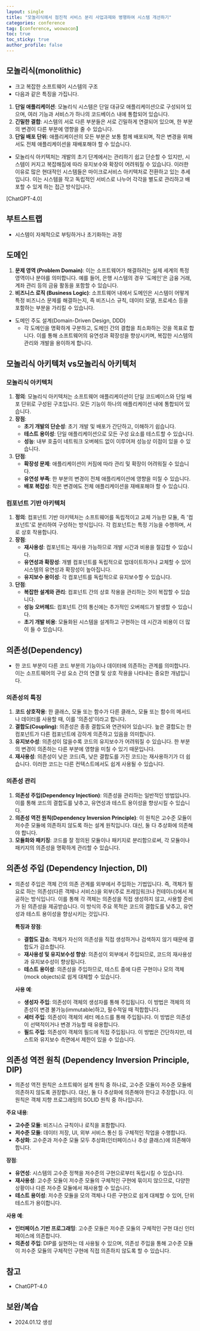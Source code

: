 ```yaml
---
layout: single
title: "모놀리식에서 점진적 서비스 분리 사업과제와 병행하여 시스템 개선하기"
categories: conference
tag: [conference, woowacon]
toc: true
toc_sticky: true
author_profile: false
---
```

## 모놀리식(monolithic)

* 크고 복잡한 소프트웨어 시스템의 구조
* 다음과 같은 특징을 가집니다.

1. **단일 애플리케이션**: 모놀리식 시스템은 단일 대규모 애플리케이션으로 구성되어 있으며, 여러 기능과 서비스가 하나의 코드베이스 내에 통합되어 있습니다.
2. **긴밀한 결합**: 시스템의 서로 다른 부분들은 서로 긴밀하게 연결되어 있으며, 한 부분의 변경이 다른 부분에 영향을 줄 수 있습니다.
3. **단일 배포 단위**: 애플리케이션의 모든 부분은 보통 함께 배포되며, 작은 변경을 위해서도 전체 애플리케이션을 재배포해야 할 수 있습니다.

* 모놀리식 아키텍처는 개발의 초기 단계에서는 관리하기 쉽고 단순할 수 있지만, 시스템이 커지고 복잡해짐에 따라 유지보수와 확장이 어려워질 수 있습니다. 이러한 이유로 많은 현대적인 시스템들은 마이크로서비스 아키텍처로 전환하고 있는 추세입니다. 이는 시스템을 작고 독립적인 서비스로 나누어 각각을 별도로 관리하고 배포할 수 있게 하는 접근 방식입니다.

[ChatGPT-4.0]



## 부트스트랩

* 시스템이 자체적으로 부팅하거나 초기화하는 과정



## 도메인

1. **문제 영역 (Problem Domain)**: 이는 소프트웨어가 해결하려는 실제 세계의 특정 영역이나 분야를 의미합니다. 예를 들어, 은행 시스템의 경우 '도메인'은 금융 거래, 계좌 관리 등의 금융 활동을 포함할 수 있습니다.
2. **비즈니스 로직 (Business Logic)**: 소프트웨어 내에서 도메인은 시스템이 어떻게 특정 비즈니스 문제를 해결하는지, 즉 비즈니스 규칙, 데이터 모델, 프로세스 등을 포함하는 부분을 가리킬 수 있습니다.

* 도메인 주도 설계(Domain-Driven Design, DDD)
  * 각 도메인을 명확하게 구분하고, 도메인 간의 결합을 최소화하는 것을 목표로 합니다. 이를 통해 소프트웨어의 유연성과 확장성을 향상시키며, 복잡한 시스템의 관리와 개발을 용이하게 합니다.



## 모놀리식 아키텍처 vs모놀리식 아키텍처

### 모놀리식 아키텍처

1. **정의**: 모놀리식 아키텍처는 소프트웨어 애플리케이션이 단일 코드베이스와 단일 배포 단위로 구성된 구조입니다. 모든 기능이 하나의 애플리케이션 내에 통합되어 있습니다.
2. **장점**:
   - **초기 개발의 단순성**: 초기 개발 및 배포가 간단하고, 이해하기 쉽습니다.
   - **테스트 용이성**: 단일 애플리케이션으로 모든 구성 요소를 테스트할 수 있습니다.
   - **성능**: 내부 호출이 네트워크 오버헤드 없이 이루어져 성능상 이점이 있을 수 있습니다.
3. **단점**:
   - **확장성 문제**: 애플리케이션이 커짐에 따라 관리 및 확장이 어려워질 수 있습니다.
   - **유연성 부족**: 한 부분의 변경이 전체 애플리케이션에 영향을 미칠 수 있습니다.
   - **배포 복잡성**: 작은 변경에도 전체 애플리케이션을 재배포해야 할 수 있습니다.

### 컴포넌트 기반 아키텍처

1. **정의**: 컴포넌트 기반 아키텍처는 소프트웨어를 독립적이고 교체 가능한 모듈, 즉 '컴포넌트'로 분리하여 구성하는 방식입니다. 각 컴포넌트는 특정 기능을 수행하며, 서로 상호 작용합니다.
2. **장점**:
   - **재사용성**: 컴포넌트는 재사용 가능하므로 개발 시간과 비용을 절감할 수 있습니다.
   - **유연성과 확장성**: 개별 컴포넌트를 독립적으로 업데이트하거나 교체할 수 있어 시스템의 유연성과 확장성이 높아집니다.
   - **유지보수 용이성**: 각 컴포넌트를 독립적으로 유지보수할 수 있습니다.
3. **단점**:
   - **복잡한 설계와 관리**: 컴포넌트 간의 상호 작용을 관리하는 것이 복잡할 수 있습니다.
   - **성능 오버헤드**: 컴포넌트 간의 통신에는 추가적인 오버헤드가 발생할 수 있습니다.
   - **초기 개발 비용**: 모듈화된 시스템을 설계하고 구현하는 데 시간과 비용이 더 많이 들 수 있습니다.



## 의존성(Dependency)

* 한 코드 부분이 다른 코드 부분의 기능이나 데이터에 의존하는 관계를 의미합니다. 이는 소프트웨어의 구성 요소 간의 연결 및 상호 작용을 나타내는 중요한 개념입니다. 

### 의존성의 특징

1. **코드 상호작용**: 한 클래스, 모듈 또는 함수가 다른 클래스, 모듈 또는 함수의 메서드나 데이터를 사용할 때, 이를 '의존성'이라고 합니다.
2. **결합도(Coupling)**: 의존성은 종종 결합도와 연관되어 있습니다. 높은 결합도는 한 컴포넌트가 다른 컴포넌트에 강하게 의존하고 있음을 의미합니다.
3. **유지보수성**: 의존성이 많을수록 코드의 유지보수가 어려워질 수 있습니다. 한 부분의 변경이 의존하는 다른 부분에 영향을 미칠 수 있기 때문입니다.
4. **재사용성**: 의존성이 낮은 코드(즉, 낮은 결합도를 가진 코드)는 재사용하기가 더 쉽습니다. 이러한 코드는 다른 컨텍스트에서도 쉽게 사용될 수 있습니다.

### 의존성 관리

1. **의존성 주입(Dependency Injection)**: 의존성을 관리하는 일반적인 방법입니다. 이를 통해 코드의 결합도를 낮추고, 유연성과 테스트 용이성을 향상시킬 수 있습니다.
2. **의존성 역전 원칙(Dependency Inversion Principle)**: 이 원칙은 고수준 모듈이 저수준 모듈에 의존하지 않도록 하는 설계 원칙입니다. 대신, 둘 다 추상화에 의존해야 합니다.
3. **모듈화와 패키징**: 코드를 잘 정의된 모듈이나 패키지로 분리함으로써, 각 모듈이나 패키지의 의존성을 명확하게 관리할 수 있습니다.



## 의존성 주입 (Dependency Injection, DI)

* 의존성 주입은 객체 간의 의존 관계를 외부에서 주입하는 기법입니다. 즉, 객체가 필요로 하는 의존성(다른 객체나 서비스)을 외부(주로 프레임워크나 컨테이너)에서 제공하는 방식입니다. 이를 통해 각 객체는 의존성을 직접 생성하지 않고, 사용할 준비가 된 의존성을 제공받습니다. 이 방식의 주요 목적은 코드의 결합도를 낮추고, 유연성과 테스트 용이성을 향상시키는 것입니다.

  **특징과 장점**:

  - **결합도 감소**: 객체가 자신의 의존성을 직접 생성하거나 검색하지 않기 때문에 결합도가 감소합니다.
  - **재사용성 및 유지보수성 향상**: 의존성이 외부에서 주입되므로, 코드의 재사용성과 유지보수성이 향상됩니다.
  - **테스트 용이성**: 의존성을 주입하므로, 테스트 중에 다른 구현이나 모의 객체(mock objects)로 쉽게 대체할 수 있습니다.

  **사용 예**:

  - **생성자 주입**: 의존성이 객체의 생성자를 통해 주입됩니다. 이 방법은 객체의 의존성이 변경 불가능(immutable)하고, 필수적일 때 적합합니다.
  - **세터 주입**: 의존성이 객체의 세터 메소드를 통해 주입됩니다. 이 방법은 의존성이 선택적이거나 변경 가능할 때 유용합니다.
  - **필드 주입**: 의존성이 객체의 필드에 직접 주입됩니다. 이 방법은 간단하지만, 테스트와 유지보수 측면에서 제한이 있을 수 있습니다.



## 의존성 역전 원칙 (Dependency Inversion Principle, DIP)

* 의존성 역전 원칙은 소프트웨어 설계 원칙 중 하나로, 고수준 모듈이 저수준 모듈에 의존하지 않도록 권장합니다. 대신, 둘 다 추상화에 의존해야 한다고 주장합니다. 이 원칙은 객체 지향 프로그래밍의 SOLID 원칙 중 하나입니다.

**주요 내용**:

- **고수준 모듈**: 비즈니스 규칙이나 로직을 포함합니다.
- **저수준 모듈**: 데이터 저장, UI, 외부 서비스 통신 등 구체적인 작업을 수행합니다.
- **추상화**: 고수준과 저수준 모듈 모두 추상화(인터페이스나 추상 클래스)에 의존해야 합니다.

**장점**:

- **유연성**: 시스템의 고수준 정책을 저수준의 구현으로부터 독립시킬 수 있습니다.
- **재사용성**: 고수준 모듈이 저수준 모듈의 구체적인 구현에 묶이지 않으므로, 다양한 상황이나 다른 저수준 모듈에서 재사용할 수 있습니다.
- **테스트 용이성**: 저수준 모듈을 모의 객체나 다른 구현으로 쉽게 대체할 수 있어, 단위 테스트가 용이합니다.

**사용 예**:

- **인터페이스 기반 프로그래밍**: 고수준 모듈은 저수준 모듈의 구체적인 구현 대신 인터페이스에 의존합니다.
- **의존성 주입**: DIP를 실현하는 데 사용될 수 있으며, 의존성 주입을 통해 고수준 모듈이 저수준 모듈의 구체적인 구현에 직접 의존하지 않도록 할 수 있습니다.



## 참고

* ChatGPT-4.0



## 보완/복습

* 2024.01.12 생성
